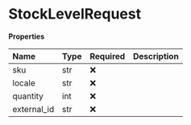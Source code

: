 # StockLevelRequest

**Properties**

| Name        | Type | Required | Description |
| :---------- | :--- | :------- | :---------- |
| sku         | str  | ❌       |             |
| locale      | str  | ❌       |             |
| quantity    | int  | ❌       |             |
| external_id | str  | ❌       |             |

<!-- This file was generated by liblab | https://liblab.com/ -->
